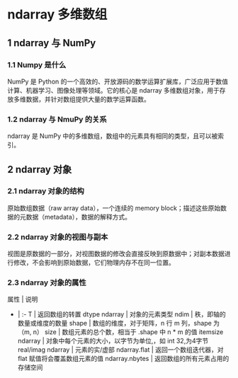 # ndarray 多维数组

## 1 ndarray 与 NumPy

### 1.1 Numpy 是什么

NumPy 是 Python 的一个高效的、开放源码的数学运算扩展库，广泛应用于数值计算、机器学习、图像处理等领域。它的核心是 ndarray 多维数组对象，用于存放多维数据，并针对数组提供大量的数学运算函数。

### 1.2 ndarray 与 NmuPy 的关系

ndarray 是 NumPy 中的多维数组，数组中的元素具有相同的类型，且可以被索引。

## 2 ndarray 对象

### 2.1 ndarray 对象的结构

原始数组数据（raw array data），一个连续的 memory block；描述这些原始数据的元数据（metadata），数据的解释方式。

### 2.2 ndarray 对象的视图与副本

视图是原数据的一部分，对视图数据的修改会直接反映到原数据中；对副本数据进行修改，不会影响到原始数据，它们物理内存不在同一位置。

### 2.3 ndarray 对象的属性

属性 | 说明
- | :-
 T | 返回数组的转置 
 dtype ndarray | 对象的元素类型 
 ndim | 秩，即轴的数量或维度的数量
 shape | 数组的维度，对于矩阵，n 行 m 列，shape 为（m, n）
 size | 数组元素的总个数，相当于 .shape 中 n * m 的值
 itemsize ndarray | 对象中每个元素的大小，以字节为单位,，如 int 32,为4字节
 real/imag ndarray | 元素的实/虚部
 ndarray.flat | 返回一个数组迭代器，对 flat 赋值将会覆盖数组元素的值
 ndarray.nbytes | 返回数组的所有元素占用的存储空间
